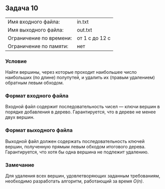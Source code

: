 ## Задача 10
|   |   |
|---|---|
| Имя входного файла:     | in.txt     |
| Имя выходного файла:    | out.txt    |
| Ограничение по времени: | от 1 с до 12 с |
| Ограничение по памяти:  | нет           |

### Условие

Найти вершины, через которые проходит наибольшее число наибольших (по длине) полупутей, и удалить их (правым удалением) обратным левым обходом.

### Формат входного файла

Входной файл содержит последовательность чисел — ключи вершин в порядке добавления в дерево. Гарантируется, что в дереве не менее двух вершин.

### Формат выходного файла

Выходной файл должен содержать последовательность ключей вершин, полученную прямым левым обходом итогового дерева. Гарантируется, что хотя бы одна вершина не подлежит удалению.

### Замечание 

Для удаления всех вершин, удовлетворяющих заданным требованиям, необходимо разработать алгоритм, работающий за время *O(n)*.